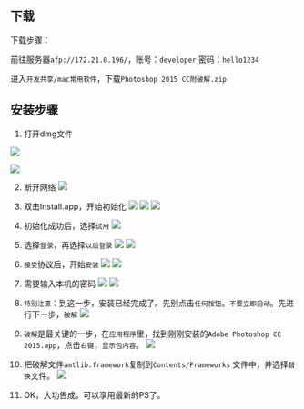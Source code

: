 ## 下载

下载步骤：

前往服务器`afp://172.21.0.196/`，账号：`developer`   密码：`hello1234`

进入`开发共享/mac常用软件`，下载`Photoshop 2015 CC附破解.zip`


## 安装步骤


1. 打开dmg文件

![](img/ps2015_cc_mac/step1.png "")

![](img/ps2015_cc_mac/step2.png "")

2. 断开网络
![](img/ps2015_cc_mac/step7.png "")

3. 双击Install.app，开始初始化
![](img/ps2015_cc_mac/step3.png "")
![](img/ps2015_cc_mac/step4.png "")
![](img/ps2015_cc_mac/step5.png "")

4. 初始化成功后，选择`试用`
![](img/ps2015_cc_mac/step6.png "")

5. 选择`登录`，再选择`以后登录`
![](img/ps2015_cc_mac/step8.png "")
![](img/ps2015_cc_mac/step9.png "")

6. `接受`协议后，开始`安装`
![](img/ps2015_cc_mac/step10.png "")
![](img/ps2015_cc_mac/step11.png "")

7. 需要输入本机的密码
![](img/ps2015_cc_mac/step12.png "")
![](img/ps2015_cc_mac/step13.png "")


8. `特别注意`：到这一步，安装已经完成了。先别点击`任何按钮`。`不要立即启动`。先进行下一步，`破解`
![](img/ps2015_cc_mac/step14.png "")

9. `破解`是最关键的一步，在`应用程序`里，找到刚刚安装的`Adobe Photoshop CC 2015.app`，点击`右键`，`显示包内容`。
![](img/ps2015_cc_mac/step15.png "")

10. 把破解文件`amtlib.framework`复制到`Contents/Frameworks` 文件中，并选择`替换`文件。
![](img/ps2015_cc_mac/step16.png "")

11. OK，大功告成。可以享用最新的PS了。
